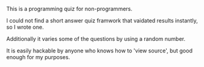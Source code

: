 This is a programming quiz for non-programmers.

I could not find a short answer quiz framwork that vaidated results instantly, so I wrote one.

Additionally it varies some of the questions by using a random number.

It is easily hackable by anyone who knows how to 'view source', but good enough for my purposes.
